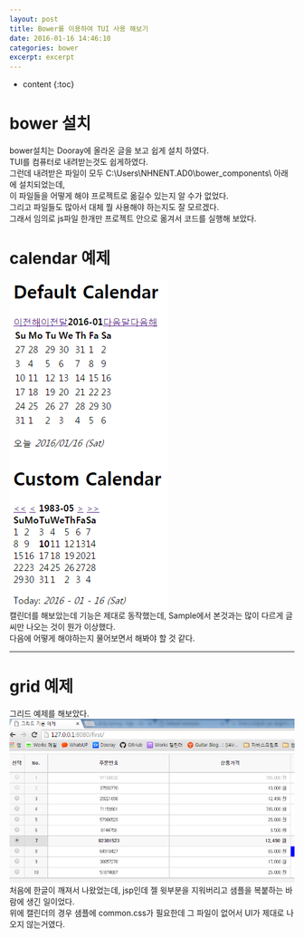 ```yaml
---
layout: post
title: Bower를 이용하여 TUI 사용 해보기
date: 2016-01-16 14:46:10
categories: bower
excerpt: excerpt
---
```



* content
{:toc}

# bower 설치  
bower설치는 Dooray에 올라온 글을 보고 쉽게 설치 하였다.   
TUI를 컴퓨터로 내려받는것도 쉽게하였다.   
그런데 내려받은 파일이 모두 C:\Users\NHNENT.AD0\bower_components\ 아래에 설치되었는데,  
이 파일들을 어떻게 해야 프로젝트로 옮길수 있는지 알 수가 없었다.  
그리고 파일들도 많아서 대체 뭘 사용해야 하는지도 잘 모르겠다.  
그래서 임의로 js파일 한개만 프로젝트 안으로 옮겨서 코드를 실행해 보았다.  
# calendar 예제  
![cal.PNG](https://raw.githubusercontent.com/renovatio10/renovatio10.github.io/master/_posts/cal.PNG)  
캘린더를 해보았는데 기능은 제대로 동작했는데, Sample에서 본것과는 많이 다르게 글씨만 나오는 것이 뭔가 이상했다.    
다음에 어떻게 해야하는지 물어보면서 해봐야 할 것 같다.  

---
# grid 예제  
그리드 예제를 해보았다.  
![grid.PNG](https://raw.githubusercontent.com/renovatio10/renovatio10.github.io/master/_posts/grid.PNG)  
처음에 한글이 깨져서 나왔었는데, jsp인데 젤 윗부분을 지워버리고 샘플을 복붙하는 바람에 생긴 일이었다.  
위에 캘린더의 경우 샘플에 common.css가 필요한데 그 파일이 없어서 UI가 제대로 나오지 않는거였다.  
